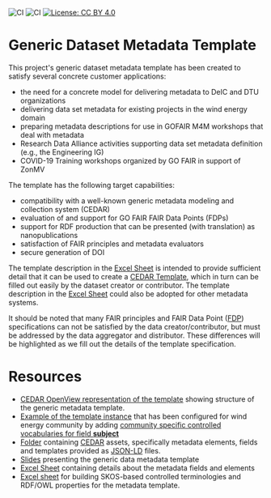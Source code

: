 ![CI](https://github.com/fair-data-collective/generic-dataset-metadata-template/workflows/excel2rdf/badge.svg) ![CI](https://github.com/fair-data-collective/generic-dataset-metadata-template/workflows/cedar-artifacts-fetch/badge.svg) [![License: CC BY 4.0](https://img.shields.io/badge/License-CC%20BY%204.0-lightgrey.svg)](https://creativecommons.org/licenses/by/4.0/)
# Generic Dataset Metadata Template

This project's generic dataset metadata template has been created to satisfy several concrete customer applications:

- the need for a concrete model for delivering metadata to DeIC and DTU organizations
- delivering data set metadata for existing projects in the wind energy domain
- preparing metadata descriptions for use in GOFAIR M4M workshops that deal with metadata
- Research Data Alliance activities supporting data set metadata definition (e.g., the Engineering IG)
- COVID-19 Training workshops organized by GO FAIR in support of ZonMV

The template has the following target capabilities:

- compatibility with a well-known generic metadata modeling and collection system (CEDAR)
- evaluation of and support for GO FAIR FAIR Data Points (FDPs)
- support for RDF production that can be presented (with translation) as nanopublications
- satisfaction of FAIR principles and metadata evaluators
- secure generation of DOI

The template description in the [Excel Sheet](./template-description.xlsx) is intended to provide sufficient detail that it can be used to create a [CEDAR Template](https://openview.metadatacenter.org/templates/https:%2F%2Frepo.metadatacenter.org%2Ftemplates%2Fc33e855c-4d25-457b-aa97-19b7093493b8),
which in turn can be filled out easily by the dataset creator or contributor.
The template description in the [Excel Sheet](./template-description.xlsx) could also be adopted for other metadata systems.

It should be noted that many FAIR principles and FAIR Data Point ([FDP](https://www.go-fair.org/how-to-go-fair/fair-data-point/)) specifications can not be satisfied by the data creator/contributor,
but must be addressed by the data aggregator and distributor.
These differences will be highlighted as we fill out the details of the template specification.

# Resources
- [CEDAR OpenView representation of the template](https://openview.metadatacenter.org/templates/https:%2F%2Frepo.metadatacenter.org%2Ftemplates%2Fdd6231ef-5890-48cb-9621-04c5b5577c1e) showing structure of the generic metadata template.
- [Example of the template instance](https://openview.metadatacenter.org/template-instances/https:%2F%2Frepo.metadatacenter.org%2Ftemplate-instances%2F33b76e0c-b09d-4742-9b2d-70aaaa408345) that has been configured for wind energy community by adding [community specific controlled vocabularies for field **subject**](http://bioportal.bioontology.org/ontologies/WETAXTOPICS)
- [Folder](./cedar/assets) containing [CEDAR](https://cedar.metadatacenter.org/) assets, specifically metadata elements, fields and templates provided as [JSON-LD](https://json-ld.org/) files.
- [Slides](./template-presentation.pdf) presenting the generic data metadata template
- [Excel Sheet](./template-description.xlsx) containing details about the metadata fields and elements
- [Excel sheet](./ontology/dataset-voc.xlsx) for building SKOS-based controlled terminologies and RDF/OWL properties for the metadata template.
